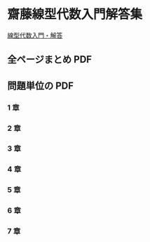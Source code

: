 # 齋藤線型代数入門解答集

[線型代数入門・解答](https://math-texts.s3-ap-northeast-1.amazonaws.com/saitou-senkei/kaitou.pdf)

## 全ページまとめ PDF

## 問題単位の PDF

### 1 章

### 2 章

### 3 章

### 4 章

### 5 章

### 6 章

### 7 章